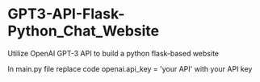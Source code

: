 # GPT3-API-Flask-Python_Chat_Website
Utilize OpenAI GPT-3 API to build a python flask-based website

In main.py file replace code openai.api_key = 'your API' with your API key
